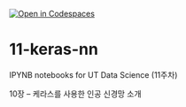 [![Open in Codespaces](https://classroom.github.com/assets/launch-codespace-2972f46106e565e64193e422d61a12cf1da4916b45550586e14ef0a7c637dd04.svg)](https://classroom.github.com/open-in-codespaces?assignment_repo_id=17125491)
# 11-keras-nn

IPYNB notebooks for UT Data Science (11주차)

10장 – 케라스를 사용한 인공 신경망 소개
